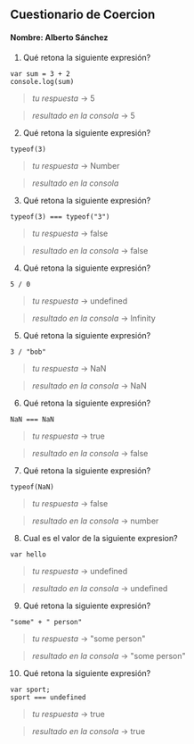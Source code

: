 ## Cuestionario de Coercion
#### Nombre: Alberto Sánchez

1. Qué retona la siguiente expresión?
```
var sum = 3 + 2
console.log(sum)
```

> _tu respuesta_ -> 5

> _resultado en la consola_ -> 5

2. Qué retona la siguiente expresión?
```
typeof(3)
```

> _tu respuesta_ -> Number

> _resultado en la consola_

3. Qué retona la siguiente expresión?
```
typeof(3) === typeof("3")
```

> _tu respuesta_ -> false

> _resultado en la consola_ -> false

4. Qué retona la siguiente expresión?
```
5 / 0
```

> _tu respuesta_ -> undefined

> _resultado en la consola_ -> Infinity

5. Qué retona la siguiente expresión?
```
3 / "bob"
```

> _tu respuesta_ -> NaN

> _resultado en la consola_ -> NaN

6. Qué retona la siguiente expresión?
```
NaN === NaN
```

> _tu respuesta_ -> true

> _resultado en la consola_ -> false

7. Qué retona la siguiente expresión?
```
typeof(NaN)
```

> _tu respuesta_ -> false

> _resultado en la consola_ -> number

8. Cual es el valor de la siguiente expresion?
```
var hello
```

> _tu respuesta_ -> undefined

> _resultado en la consola_ -> undefined

9. Qué retona la siguiente expresión?
```
"some" + " person"
```

> _tu respuesta_ -> "some person"

> _resultado en la consola_ -> "some person"

10. Qué retona la siguiente expresión?
```
var sport; 
sport === undefined
```

> _tu respuesta_ -> true

> _resultado en la consola_ -> true


